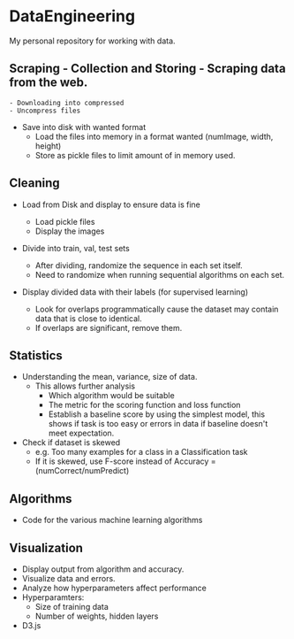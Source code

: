 # DataEngineering
My personal repository for working with data. 

## Scraping - Collection and Storing - Scraping data from the web.
    - Downloading into compressed
    - Uncompress files

- Save into disk with wanted format
    - Load the files into memory in a format wanted (numImage, width, height)
    - Store as pickle files to limit amount of in memory used.

## Cleaning
- Load from Disk and display to ensure data is fine
    - Load pickle files
    - Display the images

- Divide into train, val, test sets
    - After dividing, randomize the sequence in each set itself.
    - Need to randomize when running sequential algorithms on each set.

- Display divided data with their labels (for supervised learning)
    - Look for overlaps programmatically  cause the dataset may contain data that is close to identical.
    - If overlaps are significant, remove them. 

## Statistics
- Understanding the mean, variance, size of data. 
  - This allows further analysis
    - Which algorithm would be suitable
    - The metric for the scoring function and loss function
    - Establish a baseline score by using the simplest model,
      this shows if task is too easy or errors in data
      if baseline doesn't meet expectation.
- Check if dataset is skewed 
   - e.g. Too many examples for a class in a Classification task
   - If it is skewed,
       use F-score instead of Accuracy = (numCorrect/numPredict)

## Algorithms
- Code for the various machine learning algorithms

## Visualization
- Display output from algorithm and accuracy.
- Visualize data and errors.
- Analyze how hyperparameters affect performance
- Hyperparamters:
  - Size of training data
  - Number of weights, hidden layers
- D3.js
